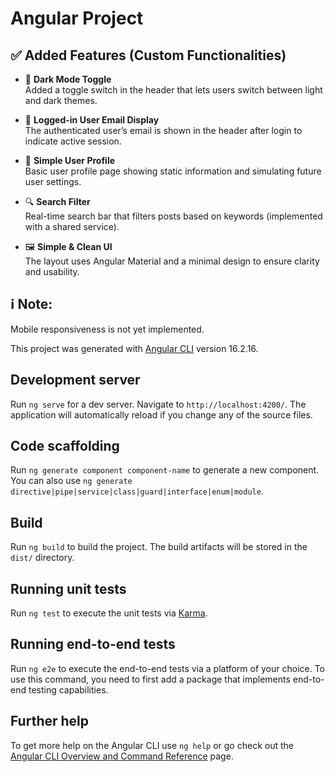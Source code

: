 # Angular Project

## ✅ Added Features (Custom Functionalities)

- 🌙 **Dark Mode Toggle**  
  Added a toggle switch in the header that lets users switch between light and dark themes.

- 📧 **Logged-in User Email Display**  
  The authenticated user’s email is shown in the header after login to indicate active session.

- 👤 **Simple User Profile**  
  Basic user profile page showing static information and simulating future user settings.

- 🔍 **Search Filter**  
  Real-time search bar that filters posts based on keywords (implemented with a shared service).

- 🖼️ **Simple & Clean UI**  
  The layout uses Angular Material and a minimal design to ensure clarity and usability.

## ℹ️ Note:
Mobile responsiveness is not yet implemented.

This project was generated with [Angular CLI](https://github.com/angular/angular-cli) version 16.2.16.

## Development server

Run `ng serve` for a dev server. Navigate to `http://localhost:4200/`. The application will automatically reload if you change any of the source files.

## Code scaffolding

Run `ng generate component component-name` to generate a new component. You can also use `ng generate directive|pipe|service|class|guard|interface|enum|module`.

## Build

Run `ng build` to build the project. The build artifacts will be stored in the `dist/` directory.

## Running unit tests

Run `ng test` to execute the unit tests via [Karma](https://karma-runner.github.io).

## Running end-to-end tests

Run `ng e2e` to execute the end-to-end tests via a platform of your choice. To use this command, you need to first add a package that implements end-to-end testing capabilities.

## Further help

To get more help on the Angular CLI use `ng help` or go check out the [Angular CLI Overview and Command Reference](https://angular.io/cli) page.
